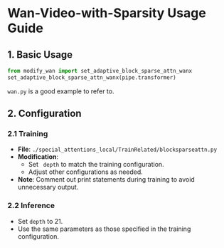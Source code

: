 # Wan-Video-with-Sparsity Usage Guide

## 1. Basic Usage
```python
from modify_wan import set_adaptive_block_sparse_attn_wanx  
set_adaptive_block_sparse_attn_wanx(pipe.transformer)
```
`wan.py` is a good example to refer to.

## 2. Configuration

### 2.1 Training
- **File**: `./special_attentions_local/TrainRelated/blocksparseattn.py`
- **Modification**: 
  - Set ` depth` to match the training configuration.
  - Adjust other configurations as needed.
- **Note**: Comment out print statements during training to avoid unnecessary output.

### 2.2 Inference
- Set `depth` to 21.
- Use the same parameters as those specified in the training configuration.